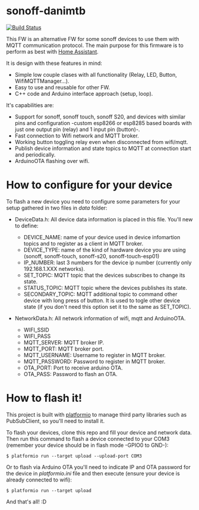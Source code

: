 sonoff-danimtb
==============

[![Build Status](https://travis-ci.org/danimtb/sonoff-danimtb.svg?branch=master)](https://travis-ci.org/danimtb/sonoff-danimtb)

This FW is an alternative FW for some sonoff devices to use them with MQTT communication protocol. The main purpose for this firmware is to perform as best with [Home Assistant](home-assistant.io).

It is design with these features in mind:
- Simple low couple clases with all functionality (Relay, LED, Button, WifiMQTTManager...).
- Easy to use and reusable for other FW.
- C++ code and Arduino interface approach (setup, loop).

It's capabilities are:
- Support for sonoff, sonoff touch, sonoff S20, and devices with similar pins and configuration -custom esp8266 or esp8285 based boards with just one output pin (relay) and 1 input pin (button)-.
- Fast connection to Wifi network and MQTT broker.
- Working button toggling relay even when disconnected from wifi/mqtt.
- Publish device information and state topics to MQTT at connection start and periodically.
- ArduinoOTA  flashing over wifi.


# How to configure for your device
To flash a new device you need to configure some parameters for your setup gathered in two files in *data* folder:

- DeviceData.h: All device data information is placed in this file. You'll new to define:
  - DEVICE_NAME: name of your device used in device infomartion topics and to register as a client in MQTT broker.
  - DEVICE_TYPE: name of the kind of hardware device you are using (sonoff, sonoff-touch, sonoff-s20, sonoff-touch-esp01)
  - IP_NUMBER: last 3 numbers for the device ip number (currently only 192.168.1.XXX networks).
  - SET_TOPIC: MQTT topic that the devices subscribes to change its state.
  - STATUS_TOPIC: MQTT topic where the devices publishes its state.
  - SECONDARY_TOPIC: MQTT additional topic to command other device with long press of button. It is used to togle other device state (if you don't need this option set it to the same as SET_TOPIC).

- NetworkData.h: All network information of wifi, mqtt and ArduinoOTA.
  - WIFI_SSID
  - WIFI_PASS
  - MQTT_SERVER: MQTT broker IP.
  - MQTT_PORT: MQTT broker port.
  - MQTT_USERNAME: Username to register in MQTT broker.
  - MQTT_PASSWORD: Password to register in MQTT broker.
  - OTA_PORT: Port to receive arduino OTA.
  - OTA_PASS: Password to flash an OTA.
  
# How to flash it!
This project is built with [platformio](platformio.org) to manage third party libraries such as PubSubClient, so you'll need to install it.

To flash your devices, clone this repo and fill your device and network data. Then run this command to flash a device connected to your COM3 (remember your device should be in flash mode -GPIO0 to GND-):

`$ platformio run --target upload --upload-port COM3`

Or to flash via Arduino OTA you'll need to indicate IP and OTA password for the device in *platformio.ini* file and then execute (ensure your device is already connected to wifi):

`$ platformio run --target upload`

And that's all! :D
